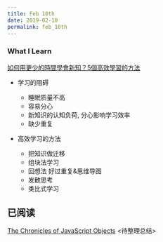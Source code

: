 ```yaml
---
title: Feb 10th
date: 2019-02-10
permalink: feb_10th
---
```


### What I Learn

[如何用更少的時間學會新知？5個高效學習的方法](https://www.youtube.com/watch?v=hMOO8CotLds)

- 学习的阻碍
  - 睡眠质量不高
  - 容易分心
  - 新知识的认知负荷, 分心影响学习效率
  - 缺少重复

- 高效学习的方法

  - 把知识做迁移 
  - 组块法学习
  - 回想法 好过重复&思维导图
  - 发散思考
  - 类比式学习 


## 已阅读 

[The Chronicles of JavaScript Objects](https://blog.bitsrc.io/the-chronicles-of-javascript-objects-2d6b9205cd66) <待整理总结>